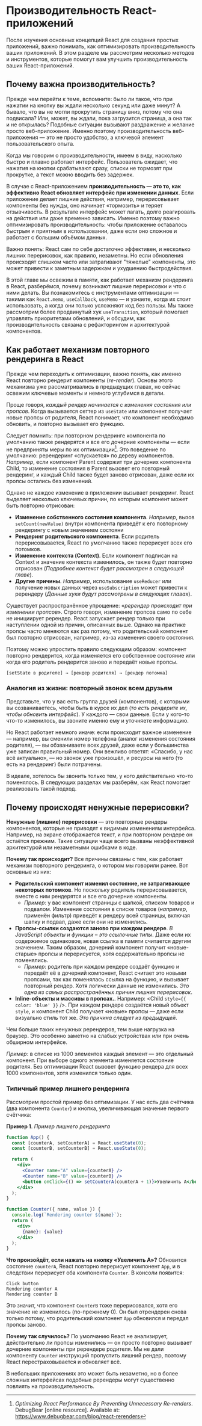 # Производительность React-приложений

После изучения основных концепций React для создания простых приложений, важно понимать, как оптимизировать производительность ваших приложений. В этом разделе мы рассмотрим несколько методов и инструментов, которые помогут вам улучшить производительность ваших React-приложений.

## Почему важна производительность?

Прежде чем перейти к теме, вспомните: было ли такое, что при нажатии на кнопку вы ждали несколько секунд или даже минут? А бывало, что вы не могли прокрутить страницу вниз, потому что она подвисала? Или, может, вы ждали, пока загрузится страница, а она так и не открылась? Подобные ситуации вызывают раздражение и желание просто веб-приложение. Именно поэтому производительность веб-приложения — это не просто удобство, а ключевой элемент пользовательского опыта.

Когда мы говорим о производительности, имеем в виду, насколько быстро и плавно работает интерфейс. Пользователь ожидает, что нажатия на кнопки срабатывают сразу, списки не тормозят при прокрутке, а текст можно вводить без задержек.

В случае с React-приложением **производительность — это то, как эффективно React обновляет интерфейс при изменении данных**. Если приложение делает лишние действия, например, перерисовывает компоненты без нужды, оно начинает «тормозить» и теряет отзывчивость. В результате интерфейс может лагать, долго реагировать на действия или даже временно зависать. Именно поэтому важно оптимизировать производительность: чтобы приложение оставалось быстрым и приятным в использовании, даже если оно сложное и работает с большим объёмом данных.

Важно понять: React сам по себе достаточно эффективен, и несколько лишних перерисовок, как правило, незаметны. Но если обновления происходят слишком часто или затрагивают "тяжелые" компоненты, это может привести к заметным задержкам и ухудшению быстродействия.

В этой главе мы освежим в памяти, как работает механизм рендеринга в React, разберёмся, почему возникают лишние перерисовки и что с ними делать. Вы познакомитесь с инструментами оптимизации — такими как `React.memo`, `useCallback`, `useMemo` — и узнаете, когда их стоит использовать, а когда они только усложняют код без пользы. Мы также рассмотрим более продвинутый хук `useTransition`, который помогает управлять приоритетами обновлений, и обсудим, как производительность связана с рефакторингом и архитектурой компонентов.

## Как работает механизм повторного рендеринга в React

Прежде чем переходить к оптимизации, важно понять, как именно React повторно рендерит компоненты (_re-render_). Основы этого механизма уже рассматривались в предыдущих главах, но сейчас освежим ключевые моменты и немного углубимся в детали.

Проще говоря, _каждый рендер начинается с изменения состояния или пропсов_. Когда вызывается сеттер из `useState` или компонент получает новые пропсы от родителя, React понимает, что компонент необходимо обновить, и повторно вызывает его функцию.

Следует помнить: при повторном рендеринге компонента по умолчанию также рендерятся и все его дочерние компоненты — если не предприняты меры по их оптимизации[^1]. Это поведение по умолчанию: ререндеринг «спускается» по дереву компонентов. _Например_, если компонент Parent содержит три дочерних компонента Child, то изменение состояния в Parent вызовет его повторный рендеринг, и каждый Child также будет заново отрисован, даже если их пропсы остались без изменений.

Однако не каждое изменение в приложении вызывает рендеринг. React выделяет несколько ключевых причин, по которым компонент может быть повторно отрисован:

- **Изменение собственного состояния компонента**. _Например_, вызов `setCount(newValue)` внутри компонента приведёт к его повторному рендерингу с новым значением состояни
- **Рендеринг родительского компонента**. Если родитель перерисовывается, React по умолчанию также перерисует всех его потомков.
- **Изменение контекста (Context)**. Если компонент подписан на Context и значение контекста изменилось, он также будет повторно отрисован (_Подробнее контекст будет рассмотрен в следующей главе_).
- **Другие причины**. _Например_, использование `useReducer` или получение новых данных через `useSubscription` может привести к ререндеру (_Данные хуки будут рассмотрены в следующих главах_).

Существует распространённое упрощение: «_ререндер происходит при изменении пропсов_». Строго говоря, изменение пропсов само по себе не инициирует ререндер. React запускает рендер только при наступлении одной из причин, описанных выше. Однако на практике пропсы часто меняются как раз потому, что родительский компонент был повторно отрисован, например, из-за изменения своего состояния.

Поэтому можно упростить правило следующим образом: компонент повторно рендерится, когда изменяется его собственное состояние или когда его родитель рендерится заново и передаёт новые пропсы.

```
[setState в родителе] → [рендер родителя] → [рендер потомка]
```

### Аналогия из жизни: повторный звонок всем друзьям

Представьте, что у вас есть группа друзей (компонентов), с которыми вы созваниваетесь, чтобы быть в курсе их дел (_то есть рендерите их, чтобы обновить интерфейс_). У каждого — свои данные. Если у кого-то что-то изменилось, вы звоните именно ему и уточняете информацию.

Но React работает немного иначе: если происходит важное изменение — например, вы сменили номер телефона (аналог изменения состояния родителя), — вы обзваниваете всех друзей, даже если у большинства уже записан правильный номер. Они вежливо ответят: «Спасибо, у нас всё актуально», — но звонок уже произошёл, и ресурсы на него (то есть на рендеринг) были потрачены.

В идеале, хотелось бы звонить только тем, у кого действительно что-то поменялось. В следующих разделах мы разберём, как React помогает реализовать такой подход.

## Почему происходят ненужные перерисовки?

**Ненужные (лишние) перерисовки** — это повторные рендеры компонентов, которые не приводят к видимым изменениям интерфейса. Например, на экране отображается текст, и при повторном рендере он остаётся прежним. Такие ситуации чаще всего вызваны неэффективной архитектурой или незаметными ошибками в коде.

**Почему так происходит?** Все причины связаны с тем, как работает механизм повторного рендеринга, о котором мы говорили ранее. Вот основные из них:

- **Родительский компонент изменил состояние, не затрагивающее некоторых потомков**. Но поскольку родитель перерисовывается, вместе с ним рендерятся и все его дочерние компоненты.
  - _Пример_: у вас компонент страницы с шапкой, списком товаров и подвалом. Изменение состояния в списке товаров (_например_, применён фильтр) приведёт к рендеру всей страницы, включая шапку и подвал, даже если они не изменились.
- **Пропсы-ссылки создаются заново при каждом рендере**. _В JavaScript объекты и функции – это ссылочные типы_. Даже если их содержимое одинаковое, новая ссылка в памяти считается другим значением. Таким образом, дочерний компонент получит «новые-старые» пропсы и перерисуется, хотя содержательно пропсы не поменялись.
  - _Пример_: родитель при каждом рендере создаёт функцию и передаёт её в дочерний компонент, React считает это новыми пропсами, так как поменялась ссылка на функцию, и вызывает повторный рендер. Хотя логически данные не изменились. _Это одна из самых распространённых причин лишних перерисовок_.
- **Inline-объекты и массивы в пропсах.**. Например: <Child `style={{ color: 'blue' }}` />. При каждом рендере создаётся новый объект `style`, и компонент Child получает «новые» пропсы — даже если визуально стиль тот же. _Это причина следует из предыдущей_.

Чем больше таких ненужных ререндеров, тем выше нагрузка на браузер. Это особенно заметно на слабых устройствах или при очень обширном интерфейсе.

_Пример_: в списке из 1000 элементов каждый элемент — это отдельный компонент. При выборе одного элемента изменяется состояние родителя. Без оптимизации React вызовет функцию рендера для всех 1000 компонентов, хотя изменился только один.

### Типичный пример лишнего рендеринга

Рассмотрим простой пример без оптимизации. У нас есть два счётчика (два компонента `Counter`) и кнопка, увеличивающая значение первого счётчика:

**Пример 1**. _Пример лишнего рендеринга_

```jsx
function App() {
  const [counterA, setCounterA] = React.useState(0);
  const [counterB, setCounterB] = React.useState(0);

  return (
    <div>
      <Counter name="A" value={counterA} />
      <Counter name="B" value={counterB} />
      <button onClick={() => setCounterA(counterA + 1)}>Увеличить A</button>
    </div>
  );
}

function Counter({ name, value }) {
  console.log(`Rendering counter ${name}`);
  return (
    <div>
      {name}: {value}
    </div>
  );
}
```

**Что произойдёт, если нажать на кнопку «Увеличить A»?** Обновится состояние `counterA`, React повторно перерисует компонент `App`, и в следствии перерисует оба компонента `Counter`. В консоли появится:

```
Click button
Rendering counter A
Rendering counter B
```

Это значит, что компонент `CounterB` тоже перерисовался, хотя его значение не изменилось (по-прежнему 0). Он был отрендерен снова только потому, что родительский компонент `App` обновился и передал пропсы заново.

**Почему так случилось?** По умолчанию React не анализирует, действительно ли пропсы изменились — он просто повторно вызывает дочерние компоненты при ререндере родителя. Мы не дали компоненту `Counter` инструкций пропустить лишний рендер, поэтому React перестраховывается и обновляет всё.

В небольших приложениях это может быть незаметно, но в более сложных интерфейсах подобные ререндеры могут существенно повлиять на производительность.

[^1]: _Optimizing React Performance By Preventing Unnecessary Re-renders_. DebugBear [online resource]. Available at: https://www.debugbear.com/blog/react-rerenders
[^2]: _React: полное руководство по повторному рендерингу_. habr.com. [online resource]. Available at: https://habr.com/ru/companies/timeweb/articles/684718/
